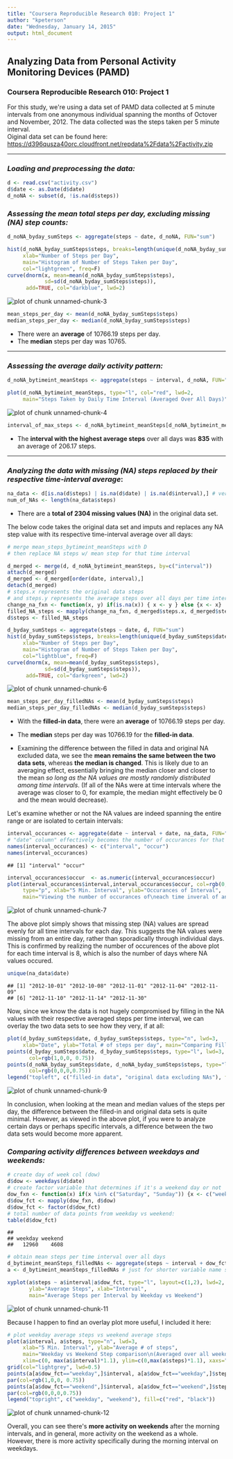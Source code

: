 ```yaml
---
title: "Coursera Reproducible Research 010: Project 1"
author: "kpeterson"
date: "Wednesday, January 14, 2015"
output: html_document
---
```


## Analyzing Data from Personal Activity Monitoring Devices (PAMD)
### Coursera Reproducible Research 010: Project 1

For this study, we're using a data set of PAMD data collected at 5 minute intervals from one anonymous individual spanning the months of Octover and November, 2012.  The data collected was the steps taken per 5 minute interval.  
Oiginal data set can be found here: https://d396qusza40orc.cloudfront.net/repdata%2Fdata%2Factivity.zip

-----
### _Loading and preprocessing the data:_



```r
d <- read.csv("activity.csv")
d$date <- as.Date(d$date)
d_noNA <- subset(d, !is.na(d$steps))
```

### _Assessing the mean total steps per day, excluding missing (NA) step counts:_


```r
d_noNA_byday_sumSteps <- aggregate(steps ~ date, d_noNA, FUN="sum")

hist(d_noNA_byday_sumSteps$steps, breaks=length(unique(d_noNA_byday_sumSteps$date)),
     xlab="Number of Steps per Day",
     main="Histogram of Number of Steps Taken per Day",
     col="lightgreen", freq=F)
curve(dnorm(x, mean=mean(d_noNA_byday_sumSteps$steps),
            sd=sd(d_noNA_byday_sumSteps$steps)),
      add=TRUE, col="darkblue", lwd=2)
```

![plot of chunk unnamed-chunk-3](figure/unnamed-chunk-3-1.png) 

```r
mean_steps_per_day <- mean(d_noNA_byday_sumSteps$steps)
median_steps_per_day <- median(d_noNA_byday_sumSteps$steps)
```

* There were an __average__ of 10766.19 steps per day.
* The __median__ steps per day was 10765.

----

### _Assessing the average daily activity pattern:_

```r
d_noNA_bytimeint_meanSteps <- aggregate(steps ~ interval, d_noNA, FUN="mean")

plot(d_noNA_bytimeint_meanSteps, type="l", col="red", lwd=2,
     main="Steps Taken by Daily Time Interval (Averaged Over All Days)")
```

![plot of chunk unnamed-chunk-4](figure/unnamed-chunk-4-1.png) 

```r
interval_of_max_steps <- d_noNA_bytimeint_meanSteps[d_noNA_bytimeint_meanSteps$steps==max(d_noNA_bytimeint_meanSteps$steps),]
```

* The __interval with the highest average steps__ over all days was __835__ with an average of 206.17 steps.

----

### _Analyzing the data with missing (NA) steps replaced by their respective time-interval average_:


```r
na_data <- d[is.na(d$steps) | is.na(d$date) | is.na(d$interval),] # verified only the step column contained NA
num_of_NAs <- length(na_data$steps)
```

* There are a __total of 2304 missing values (NA)__ in the original data set.  
  
The below code takes the original data set and imputs and replaces any NA step value with its respective time-interval average over all days:


```r
# merge mean_steps_bytimeint_meanSteps with D
# then replace NA steps w/ mean step for that time interval

d_merged <- merge(d, d_noNA_bytimeint_meanSteps, by=c("interval"))
attach(d_merged)
d_merged <- d_merged[order(date, interval),]
detach(d_merged)
# steps.x represents the original data steps
# and steps.y represents the average steps over all days per time interval
change_na_fxn <- function(x, y) if(is.na(x)) { x <- y } else {x <- x}
filled_NA_steps <- mapply(change_na_fxn, d_merged$steps.x, d_merged$steps.y)
d$steps <- filled_NA_steps

d_byday_sumSteps <- aggregate(steps ~ date, d, FUN="sum")
hist(d_byday_sumSteps$steps, breaks=length(unique(d_byday_sumSteps$date)),
     xlab="Number of Steps per Day",
     main="Histogram of Number of Steps Taken per Day",
     col="lightblue", freq=F)
curve(dnorm(x, mean=mean(d_byday_sumSteps$steps),
            sd=sd(d_byday_sumSteps$steps)),
      add=TRUE, col="darkgreen", lwd=2)
```

![plot of chunk unnamed-chunk-6](figure/unnamed-chunk-6-1.png) 

```r
mean_steps_per_day_filledNAs <- mean(d_byday_sumSteps$steps)
median_steps_per_day_filledNAs <- median(d_byday_sumSteps$steps)
```

* With the __filled-in data__, there were an __average__ of 10766.19 steps per day.
* The __median__ steps per day was 10766.19 for the __filled-in data__.

* Examining the difference between the filled in data and original NA excluded data, we see the __mean remains the same between the two data sets__, whereas __the median is changed__.  This is likely due to an averaging effect, essentially bringing the median closer and closer to the mean _so long as the NA values are mostly randomly distributed among time intervals_. (If all of the NAs were at time intervals where the average was closer to 0, for example, the median might effectively be 0 and the mean would decrease).

Let's examine whether or not the NA values are indeed spanning the entire range or are isolated to certain intervals:


```r
interval_occurances <- aggregate(date ~ interval + date, na_data, FUN="NROW")
# "date" column" effectively becomes the number of occurances for that interval over the data set
names(interval_occurances) <- c("interval", "occur")
names(interval_occurances)
```

```
## [1] "interval" "occur"
```

```r
interval_occurances$occur  <- as.numeric(interval_occurances$occur)
plot(interval_occurances$interval,interval_occurances$occur, col=rgb(0,0,0,0.25), pch=1,
     type="p", xlab="5 Min. Interval", ylab="Occurances of Interval",
     main="Viewing the number of occurances of\neach time inveral of any NA-valued step")
```

![plot of chunk unnamed-chunk-7](figure/unnamed-chunk-7-1.png) 
  
The above plot simply shows that missing step (NA) values are spread evenly for all time intervals for each day.  This suggests the NA values were missing from an entire day, rather than sporadically through individual days.  This is confirmed by realizing the number of occurences of the above plot for each time interval is 8, which is also the number of days where NA values occured.

```r
unique(na_data$date)
```

```
## [1] "2012-10-01" "2012-10-08" "2012-11-01" "2012-11-04" "2012-11-09"
## [6] "2012-11-10" "2012-11-14" "2012-11-30"
```

Now, since we know the data is not hugely compromised by filling in the NA values with their respective averaged steps per time interval, we can overlay the two data sets to see how they very, if at all:


```r
plot(d_byday_sumSteps$date, d_byday_sumSteps$steps, type="n", lwd=3,
     xlab="Date", ylab="Total # of steps per day", main="Comparing Filled Data with Original Data excluding NAs")
points(d_byday_sumSteps$date, d_byday_sumSteps$steps, type="l", lwd=3,
       col=rgb(1,0,0, 0.75))
points(d_noNA_byday_sumSteps$date, d_noNA_byday_sumSteps$steps, type="l", lwd=3,
       col=rgb(0,0,0,0.75))
legend("topleft", c("filled-in data", "original data excluding NAs"), fill=c("red", "black"))
```

![plot of chunk unnamed-chunk-9](figure/unnamed-chunk-9-1.png) 

In conclusion, when looking at the mean and median values of the steps per day, the difference between the filled-in and original data sets is quite minimal.  However, as viewed in the above plot, if you were to analyze certain days or perhaps specific intervals, a difference between the two data sets would become more apparent.

### _Comparing activity differences between weekdays and weekends:_


```r
# create day of week col (dow)
d$dow <- weekdays(d$date)
# create factor variable that determines if it's a weekend day or not
dow_fxn <- function(x) if(x %in% c("Saturday", "Sunday")) {x <- c("weekend")} else {x <- c("weekday")}
d$dow_fct <- mapply(dow_fxn, d$dow)
d$dow_fct <- factor(d$dow_fct)
# total number of data points from weekday vs weekend:
table(d$dow_fct)
```

```
## 
## weekday weekend 
##   12960    4608
```

```r
# obtain mean steps per time interval over all days
d_bytimeint_meanSteps_filledNAs <- aggregate(steps ~ interval + dow_fct, d, FUN="mean")
a <- d_bytimeint_meanSteps_filledNAs # just for shorter variable name sake
```


```r
xyplot(a$steps ~ a$interval|a$dow_fct, type="l", layout=c(1,2), lwd=2,
       ylab="Average Steps", xlab="Interval",
       main="Average Steps per Interval by Weekday vs Weekend")
```

![plot of chunk unnamed-chunk-11](figure/unnamed-chunk-11-1.png) 

Because I happen to find an overlay plot more useful, I included it here:

```r
# plot weekday average steps vs weekend average steps
plot(a$interval, a$steps, type="n", lwd=3,
     xlab="5 Min. Interval", ylab="Average # of steps",
     main="Weekday vs Weekend Step comparison\n(Averaged over all weekdays or weekends per interval)\nUsing Filled in NA Data",
     xlim=c(0, max(a$interval)*1.1), ylim=c(0,max(a$steps)*1.1), xaxs="i", yaxs="i")
grid(col="lightgrey", lwd=0.5)
points(a[a$dow_fct=="weekday",]$interval, a[a$dow_fct=="weekday",]$steps, type="l", lwd=1.5)
par(col=rgb(1,0,0, 0.75))
points(a[a$dow_fct=="weekend",]$interval, a[a$dow_fct=="weekend",]$steps, type="l", lwd=1.5)
par(col=rgb(0,0,0,0.75))
legend("topright", c("weekday", "weekend"), fill=c("red", "black"))
```

![plot of chunk unnamed-chunk-12](figure/unnamed-chunk-12-1.png) 

Overall, you can see there's __more activity on weekends__ after the morning intervals, and in general, more activity on the weekend as a whole.  However, there is more activity specifically during the morning interval on weekdays.



